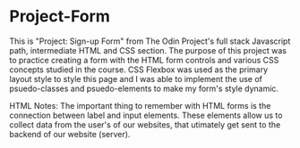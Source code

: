 # Project-Form

This is "Project: Sign-up Form" from The Odin Project's full stack Javascript path, intermediate HTML and CSS section. The purpose of this project was to practice creating a form with the HTML form controls and various CSS concepts studied in the course. CSS Flexbox was used as the primary layout style to style this page and I was able to implement the use of psuedo-classes and psuedo-elements to make my form's style dynamic.

HTML Notes:
The important thing to remember with HTML forms is the connection between label and input elements. These elements allow us to collect data from the user's of our websites, that utimately get sent to the backend of our website (server).
